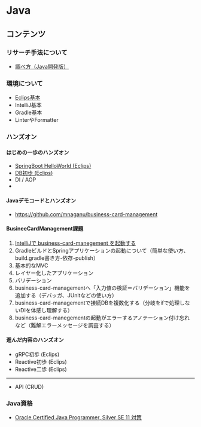 # Java

## コンテンツ

### リサーチ手法について

- [調べ方（Java開発版）](./researchAndDevelopment.md)

### 環境について

- [Eclips基本](./setup_eclips.md)
- IntelliJ基本
- Gradle基本
- LinterやFormatter  

### ハンズオン

#### はじめの一歩のハンズオン

- [SpringBoot HelloWorld (Eclips)](./springboot_helloworld.md)
- [DB初歩 (Eclips)](./springboot_db_intro.md)
- DI / AOP
- 
  

#### Javaデモコードとハンズオン

- https://github.com/mnaganu/business-card-management

#### BusineeCardManagement課題

1. [IntelliJで business-card-manegement を起動する](./bcm_intellij_first-step.md)
2. GradleビルドとSpringアプリケーションの起動について（簡単な使い方、build.gradle書き方-依存-publish）
3. 基本的なMVC
4. レイヤー化したアプリケーション
5. バリデーション
6. business-card-managementへ「入力値の検証＝バリデーション」機能を追加する（デバッガ、JUnitなどの使い方）
7. business-card-managementで接続DBを複数化する（分岐をifで処理しないDIを体感し理解する）
8. business-card-manegementの起動がエラーするアノテーション付け忘れなど（難解エラーメッセージを調査する）

#### 進んだ内容のハンズオン

- gRPC初歩 (Eclips)
- Reactive初歩 (Eclips)
- Reactive二歩 (Eclips)
----
- API (CRUD)

### Java資格

- [Oracle Certified Java Programmer, Silver SE 11 対策](./ocjp_silver.md)
